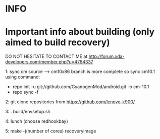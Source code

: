 INFO
====

Important info about building (only aimed to build recovery)
====
DO NOT HESITATE TO CONTACT ME at http://forum.xda-developers.com/member.php?u=4764337

1: sync cm source  --> cm10x86 branch is more complete so sync cm10.1 using command:
- repo init -u git://github.com/CyanogenMod/android.git -b cm-10.1
- repo sync -f

2: git clone repositories from https://github.com/lenovo-k900/

3: . build/envsetup.sh

4: lunch (choose redhookbay)

5: make -j(number of cores) recoveryimage
